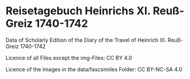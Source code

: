 # Reisetagebuch Heinrichs XI. Reuß-Greiz 1740-1742
Data of Scholarly Edition of the Diary of the Travel of Heinrich XI. Reuß-Greiz 1740-1742

Licence of all Files except the img-Files: CC BY 4.0

Licence of the Images in the data/fascsimiles Folder: CC BY-NC-SA 4.0
